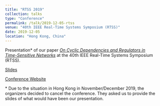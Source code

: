 ```yaml
---
title: "RTSS 2019"
collection: talks
type: "Conference"
permalink: /talk/2019-12-05-rtss
venue: "40th IEEE Real-Time Systems Symposium (RTSS)"
date: 2019-12-05
location: "Hong Kong, China"
---
```


Presentation\* of our paper [*On Cyclic Dependencies and Regulators in Time-Sensitive Networks*](/publication/2020-04-02-on-cyclic-dependencies) at the 40th IEEE Real-Time Systems Symposium (RTSS).

[Slides](/files/2019-12-05-rtss-slides.pdf)

[Conference Website](http://2019.rtss.org/)

\* Due to the situation in Hong Kong in November/December 2019, the organizers decided to cancel the conference.
They asked us to provide the slides of what would have been our presentation.
